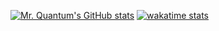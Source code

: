 [![Mr. Quantum's GitHub stats](https://github-readme-stats.vercel.app/api?username=mrquantumoff&show_icons=true&theme=dark)](https://github.com/mrquantumoff/github-readme-stats)
[![wakatime stats](https://github-readme-stats.vercel.app/api/wakatime?username=mrquantumoff&theme=dark)](https://github.com/mrquantumoff/github-readme-stats)
